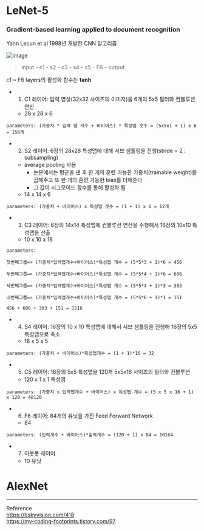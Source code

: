 # LeNet-5
### Gradient-based learning applied to document recognition

Yann Lecun et al 1998년 개발한 CNN 알고리즘

![image](https://user-images.githubusercontent.com/72767245/109143674-a2d25500-77a3-11eb-83bf-07486df82cac.png)

> input - c1 - s2 - c3 - s4 - c5 - F6 - output

c1 ~ F6 layers의 활성화 함수는 **tanh** 

- 1) C1 레이어: 입력 영상(32x32 사이즈의 이미지)을 6개의 5x5 필터와 컨볼루션 연산
  - 28 x 28 x 6
```
parameters: (가중치 * 입력 맵 개수 + 바이어스) * 특성맵 갯수 = (5x5x1 + 1) x 6 = 156개
```

- 2) S2 레이어: 6장의 28x28 특성맵에 대해 서브 샘플링을 진행(stride = 2 : subsampling)
  - average pooling 사용
    - 논문에서는 평균을 낸 후 한 개의 훈련 가능한 가중치(trainable weight)를 곱해주고 또 한 개의 훈련 가능한 bias를 더해준다
    - 그 값이 시그모이드 함수를 통해 활성화 됨
  - 14 x 14 x 6
```
parameters: (가중치 + 바이어스) x 특성맵 갯수 = (1 + 1) x 6 = 12개
```

- 3) C3 레이어: 6장의 14x14 특성맵에 컨볼루션 연산을 수행해서 16장의 10x10 특성맵을 산출
  - 10 x 10 x 16
```
parameters:

첫번째그룹=> (가중치*입력맵개수+바이어스)*특성맵 개수 = (5*5*3 + 1)*6 = 456

두번째그룹=> (가중치*입력맵개수+바이어스)*특성맵 개수 = (5*5*4 + 1)*6 = 606

세번째그룹=> (가중치*입력맵개수+바이어스)*특성맵 개수 = (5*5*4 + 1)*3 = 303

네번째그룹=> (가중치*입력맵개수+바이어스)*특성맵 개수 = (5*5*6 + 1)*1 = 151

456 + 606 + 303 + 151 = 1516

```
- 4) S4 레이어: 16장의 10 x 10 특성맵에 대해서 서브 샘플링을 진행해 16장의 5x5 특성맵으로 축소
  - 16 x 5 x 5
```
parameters: (가중치 + 바이어스)*특성맵개수 = (1 + 1)*16 = 32
```

- 5) C5 레이어: 16장의 5x5 특성맵을 120개 5x5x16 사이즈의 필터와 컨볼루션
  - 120 x 1 x 1 특성맵
```
parameters: (가중치 x 입력맵개수 + 바이어스) x 특성맵 개수 = (5 x 5 x 16 + 1) x 120 = 48120
```

- 6) F6 레이어: 84개의 유닛을 가진 Feed Forward Network
  - 84
```
parameters: (입력개수 + 바이어스)*출력개수 = (120 + 1) x 84 = 10164
```

- 7) 아웃풋 레이어
  - 10 유닛

# AlexNet

---

Reference  
https://bskyvision.com/418  
https://my-coding-footprints.tistory.com/97

